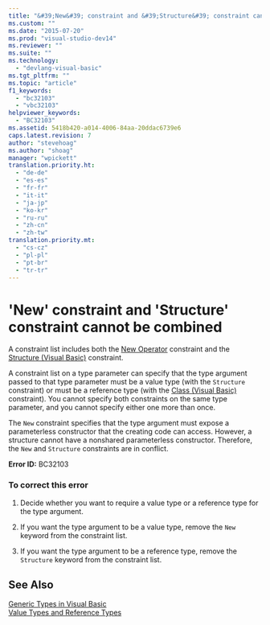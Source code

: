 ```yaml
---
title: "&#39;New&#39; constraint and &#39;Structure&#39; constraint cannot be combined"
ms.custom: ""
ms.date: "2015-07-20"
ms.prod: "visual-studio-dev14"
ms.reviewer: ""
ms.suite: ""
ms.technology: 
  - "devlang-visual-basic"
ms.tgt_pltfrm: ""
ms.topic: "article"
f1_keywords: 
  - "bc32103"
  - "vbc32103"
helpviewer_keywords: 
  - "BC32103"
ms.assetid: 5418b420-a014-4006-84aa-20ddac6739e6
caps.latest.revision: 7
author: "stevehoag"
ms.author: "shoag"
manager: "wpickett"
translation.priority.ht: 
  - "de-de"
  - "es-es"
  - "fr-fr"
  - "it-it"
  - "ja-jp"
  - "ko-kr"
  - "ru-ru"
  - "zh-cn"
  - "zh-tw"
translation.priority.mt: 
  - "cs-cz"
  - "pl-pl"
  - "pt-br"
  - "tr-tr"
---
```

# &#39;New&#39; constraint and &#39;Structure&#39; constraint cannot be combined
A constraint list includes both the [New Operator](../../visual-basic\language-reference\operators/new-operator.md) constraint and the [Structure (Visual Basic)](http://msdn.microsoft.com/en-us/263ce115-ac36-4c05-8cb7-0e0eead5c6d0) constraint.  
  
 A constraint list on a type parameter can specify that the type argument passed to that type parameter must be a value type (with the `Structure` constraint) or must be a reference type (with the [Class (Visual Basic)](http://msdn.microsoft.com/en-us/0777c6e6-46bc-451b-ad70-57b49d4ef4f7) constraint). You cannot specify both constraints on the same type parameter, and you cannot specify either one more than once.  
  
 The `New` constraint specifies that the type argument must expose a parameterless constructor that the creating code can access. However, a structure cannot have a nonshared parameterless constructor. Therefore, the `New` and `Structure` constraints are in conflict.  
  
 **Error ID:** BC32103  
  
### To correct this error  
  
1.  Decide whether you want to require a value type or a reference type for the type argument.  
  
2.  If you want the type argument to be a value type, remove the `New` keyword from the constraint list.  
  
3.  If you want the type argument to be a reference type, remove the `Structure` keyword from the constraint list.  
  
## See Also  
 [Generic Types in Visual Basic](../../visual-basic\programming-guide\language-features\data-types/generic-types.md)   
 [Value Types and Reference Types](../../visual-basic\programming-guide\language-features\data-types/value-types-and-reference-types.md)